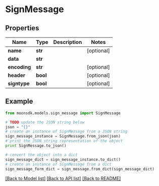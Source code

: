 # SignMessage


## Properties

Name | Type | Description | Notes
------------ | ------------- | ------------- | -------------
**name** | **str** |  | [optional] 
**data** | **str** |  | 
**encoding** | **str** |  | [optional] 
**header** | **bool** |  | [optional] 
**signtype** | **bool** |  | [optional] 

## Example

```python
from moonsdk.models.sign_message import SignMessage

# TODO update the JSON string below
json = "{}"
# create an instance of SignMessage from a JSON string
sign_message_instance = SignMessage.from_json(json)
# print the JSON string representation of the object
print SignMessage.to_json()

# convert the object into a dict
sign_message_dict = sign_message_instance.to_dict()
# create an instance of SignMessage from a dict
sign_message_form_dict = sign_message.from_dict(sign_message_dict)
```
[[Back to Model list]](../README.md#documentation-for-models) [[Back to API list]](../README.md#documentation-for-api-endpoints) [[Back to README]](../README.md)


